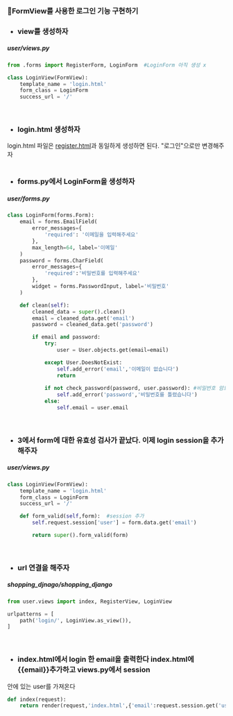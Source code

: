 ### 📌FormView를 사용한 로그인 기능 구현하기  

- ### view를 생성하자   

##### user/views.py

```python
from .forms import RegisterForm, LoginForm  #LoginForm 아직 생성 x

class LoginView(FormView):
    template_name = 'login.html'
    form_class = LoginForm
    success_url = '/'
```
<br>

- ### login.html 생성하자   
login.html 파일은 [register.html]()과 동일하게 생성하면 된다. "로그인"으로만 변경해주자   
<br>

- ### forms.py에서 LoginForm을 생성하자    

##### user/forms.py
```python
class LoginForm(forms.Form): 
    email = forms.EmailField(
        error_messages={
            'required': '이메일을 입력해주세요'
        },
        max_length=64, label='이메일'
    )
    password = forms.CharField(
        error_messages={
            'required':'비밀번호를 입력해주세요'
        },
        widget = forms.PasswordInput, label='비밀번호'
    )

    def clean(self):
        cleaned_data = super().clean()
        email = cleaned_data.get('email')
        password = cleaned_data.get('password')

        if email and password:
            try:
                user = User.objects.get(email=email)

            except User.DoesNotExist:
                self.add_error('email','이메일이 없습니다')
                return
            
            if not check_password(password, user.password): #비밀번호 암호화
                self.add_error('password','비밀번호를 틀렸습니다')
            else:
                self.email = user.email
```
<br>

- ### 3에서 form에 대한 유효성 검사가 끝났다. 이제 login session을 추가해주자   

##### user/views.py

```python
class LoginView(FormView):
    template_name = 'login.html'
    form_class = LoginForm
    success_url = '/'

    def form_valid(self,form):  #session 추가
        self.request.session['user'] = form.data.get('email')

        return super().form_valid(form)

```
<br>

- ### url 연결을 해주자   

##### shopping_djnago/shopping_django

```python
from user.views import index, RegisterView, LoginView

urlpatterns = [
    path('login/', LoginView.as_view()),
]

```
<br>

- ### index.html에서 login 한 email을 출력한다   index.html에 {{email}}추가하고 views.py에서 session
안에 있는 user를 가져온다

```python
def index(request):
    return render(request,'index.html',{'email':request.session.get('user')})

```